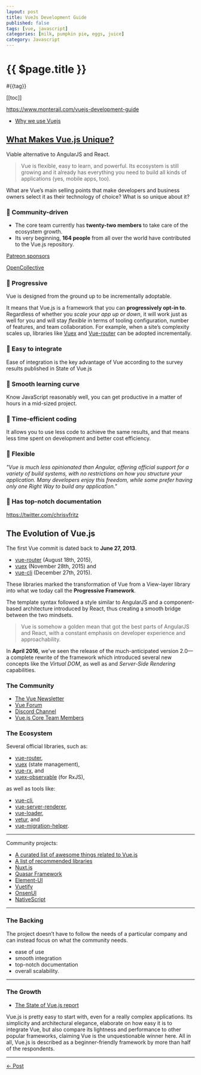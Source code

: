 ```yaml
---
layout: post
title: VueJs Development Guide
published: false
tags: [vue, javascript]
categories: [milk, pumpkin pie, eggs, juice]
category: Javascript
---
```


# {{ $page.title }}

<div>
  <span v-for="tag in $page.frontmatter.tags">#{{tag}} </span>
</div>

[[toc]]

<https://www.monterail.com/vuejs-development-guide>

- [Why we use Vuejs](https://www.monterail.com/blog/why-we-use-vuejs)

## [What Makes Vue.js Unique?](https://www.monterail.com/vuejs-development-guide#what-makes-vue-js-unique)

Viable alternative to AngularJS and React.

> Vue is flexible, easy to learn, and powerful. Its ecosystem is still growing and it already has everything you need to build all kinds of applications (yes, mobile apps, too).

What are Vue’s main selling points that make developers and business owners select it as their technology of choice? What is so unique about it?

### :tada: Community-driven

- The core team currently has **twenty-two members** to take care of the ecosystem growth.
- Its very beginning, **164 people** from all over the world have contributed to the Vue.js repository.

[Patreon sponsors](https://www.patreon.com/evanyou)

[OpenCollective](https://opencollective.com/vuejs)

### :tada: Progressive

Vue is designed from the ground up to be incrementally adoptable.

It means that Vue.js is a framework that you can **progressively opt-in to**. Regardless of whether you _scale your app up or down_, it will work just as well for you and will stay _flexible_ in terms of tooling configuration, number of features, and team collaboration. For example, when a site’s complexity scales up, libraries like [Vuex](https://vuex.vuejs.org) and [Vue-router](https://router.vuejs.org) can be adopted incrementally.

### :tada: Easy to integrate

Ease of integration is the key advantage of Vue according to the survey results published in State of Vue.js

### :tada: Smooth learning curve

Know JavaScript reasonably well, you can get productive in a matter of hours in a mid-sized project.

### :tada: Time-efficient coding

It allows you to use less code to achieve the same results, and that means less time spent on development and better cost efficiency.

### :tada: Flexible

_"Vue is much less opinionated than Angular, offering official support for a variety of build systems, with no restrictions on how you structure your application. Many developers enjoy this freedom, while some prefer having only one Right Way to build any application."_

### :tada: Has top-notch documentation

<https://twitter.com/chrisvfritz>

## The Evolution of Vue.js

The first Vue commit is dated back to **June 27, 2013**.

- [vue-router](https://router.vuejs.org) (August 18th, 2015),
- [vuex]((https://vuex.vuejs.org)) (November 28th, 2015) and
- [vue-cli](https://cli.vuejs.org) (December 27th, 2015).

These libraries marked the transformation of Vue from a View-layer library into what we today call the __Progressive Framework__.

The template syntax followed a style similar to AngularJS and a component-based architecture introduced by React, thus creating a smooth bridge between the two mindsets.

> Vue is somehow a golden mean that got the best parts of AngularJS and React, with a constant emphasis on developer experience and approachability.

In __April 2016__, we’ve seen the release of the much-anticipated version 2.0—a complete rewrite of the framework which introduced several new concepts like the _Virtual DOM_, as well as and _Server-Side Rendering_ capabilities.

### The Community

- [The Vue Newsletter](https://www.getrevue.co/profile/vuenewsletter)
- [Vue Forum](https://forum.vuejs.org/)
- [Discord Channel](https://discordapp.com/invite/HBherRA)
- [Vue.js Core Team Members](https://vuejs.org/v2/guide/team.html)

### The Ecosystem

Several official libraries, such as:
- [vue-router](https://router.vuejs.org/),
- [vuex](https://vuex.vuejs.org/) (state management),
- [vue-rx](https://github.com/vuejs/vue-rx), and
- [vuex-observable](https://github.com/vuejs/vuex-observable) (for RxJS),

as well as tools like:
- [vue-cli](https://cli.vuejs.org/guide/),
- [vue-server-renderer](https://vuejs.org/v2/guide/ssr.html),
- [vue-loader](https://vue-loader.vuejs.org/),
- [vetur](https://github.com/vuejs/vetur), and
- [vue-migration-helper](https://github.com/vuejs/vue-migration-helper).

---

Community projects:

- [A curated list of awesome things related to Vue.js](https://github.com/vuejs/awesome-vue)
- [A list of recommended libraries](https://curated.vuejs.org/)
- [Nuxt.js](https://nuxtjs.org/)
- [Quasar Framework](https://quasar-framework.org/)
- [Element-UI](http://element.eleme.io/#/en-US)
- [Vuetify](https://vuetifyjs.com/en/)
- [OnsenUI](https://onsen.io/vue/)
- [NativeScript](https://www.nativescript.org/blog/a-new-vue-for-nativescript)

---

### The Backing

The project doesn’t have to follow the needs of a particular company and can instead focus on what the community needs.

- ease of use
- smooth integration
- top-notch documentation
- overall scalability.

---

### The Growth

-  [The State of Vue.js report](https://www.monterail.com/state-of-vuejs-report)

Vue.js is pretty easy to start with, even for a really complex applications. Its simplicity and architectural elegance, elaborate on how easy it is to integrate Vue, but also compare its lightness and performance to other popular frameworks, claiming Vue is the unquestionable winner here. All in all, Vue.js is described as a beginner-friendly framework by more than half of the respondents.


---

[<- Post](/post/)
